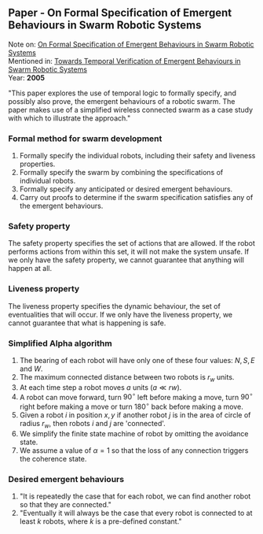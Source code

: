 ## Paper - On Formal Specification of Emergent Behaviours in Swarm Robotic Systems
Note on: [On Formal Specification of Emergent Behaviours in Swarm Robotic Systems](../Relevant%20Papers/On%20Formal%20Specification%20of%20Emergent%20Behaviours%20in%20Swarm%20Robotic%20Systems.pdf)  
Mentioned in: [Towards Temporal Verification of Emergent Behaviours in Swarm Robotic Systems](../Relevant%20Papers/Towards%20Temporal%20Verification%20of%20Emergent%20Behaviours%20in%20Swarm%20Robotic%20Systems.pdf)  
Year: **2005**  

"This paper explores the use of temporal logic to formally specify, and possibly also prove, the emergent behaviours of a robotic swarm. The paper makes use of a simplified wireless connected swarm as a case study with which to illustrate the approach."

### Formal method for swarm development
1. Formally specify the individual robots, including their safety and liveness properties. 
2. Formally specify the swarm by combining the specifications of individual robots. 
3. Formally specify any anticipated or desired emergent behaviours. 
4. Carry out proofs to determine if the swarm specification satisfies any of the emergent behaviours.

### Safety property
The safety property specifies the set of actions that are allowed. If the robot performs actions from within this set, it will not make the system unsafe.
If we only have the safety property, we cannot guarantee that anything will happen at all.

### Liveness property
The liveness property specifies the dynamic behaviour, the set of eventualities that will occur.
If we only have the liveness property, we cannot guarantee that what is happening is safe.

### Simplified Alpha algorithm
1. The bearing of each robot will have only one of these four values: $N, S, E$ and $W$.
2. The maximum connected distance between two robots is $r_w$ units.
3. At each time step a robot moves $a$ units $(a \ll rw )$.
4. A robot can move forward, turn $90^\circ$ left before making a move, turn $90^\circ$ right before making a move or turn $180^\circ$ back before making a move.
5. Given a robot $i$ in position $x, y$ if another robot $j$ is in the area of circle of radius $r_w$, then robots $i$ and $j$ are 'connected'.
6. We simplify the finite state machine of robot by omitting the avoidance state.
7. We assume a value of $\alpha=1$ so that the loss of any connection triggers the coherence state.

### Desired emergent behaviours
1. "It is repeatedly the case that for each robot, we can find another robot so that they are connected."
2. "Eventually it will always be the case that every robot is connected to at least $k$ robots, where $k$ is a pre-defined constant."




<script>
MathJax = {
  tex: {
    inlineMath: [["$", "$"], ["\\(", "\\)"]]
  }
};
</script>
<script id="MathJax-script" async src="https://cdn.jsdelivr.net/npm/mathjax@3/es5/tex-chtml.js"></script>
